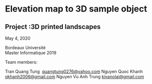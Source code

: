 # Elevation map to 3D sample object 
## Project :3D printed landscapes

 May 4, 2020

Bordeaux Université	 
Master Informatique 2019

Team members:

Tran Quang Tung 	quangtung0276@yahoo.com
Nguyen Quoc Khanh  qkhanh2006@gmail.com
Nguyen Vu Anh Trung kivanolai@gmail.com
